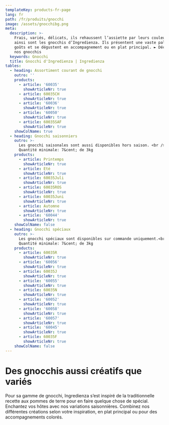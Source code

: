 ```yaml
---
templateKey: products-fr-page
lang: fr
path: /fr/produits/gnocchi
image: /assets/gnocchibg.png
meta:
  description: >-
    Frais, variés, délicats, ils rehaussent l’assiette par leurs couleurs –
    ainsi sont les gnocchis d’Ingredienza. Ils présentent une vaste palette de
    goûts et se dégustent en accompagnement ou en plat principal. ► Découvrir
    nos gnocchis
  keywords: Gnocchi
  title: Gnocchi d'Ingredienza | Ingredienza
tables:
  - heading: Assortiment courant de gnocchi
    outro: ''
    products:
      - article: '60035'
        showArticleNr: true
      - article: 60035CH
        showArticleNr: true
      - article: '60036'
        showArticleNr: true
      - article: '60050'
        showArticleNr: true
      - article: 60035SAF
        showArticleNr: true
    showColName: true
  - heading: Gnocchi saisonniers
    outro: >-
      Les gnocchi saisonales sont aussi disponibles hors saison. <br />
      Quantité minimale: 7&cent; de 3kg
    products:
      - article: Printemps
        showArticleNr: true
      - article: Eté
        showArticleNr: true
      - article: 60035Juli
        showArticleNr: true
      - article: 60035ROS
        showArticleNr: true
      - article: 60035Juni
        showArticleNr: true
      - article: Automne
        showArticleNr: true
      - article: '60044'
        showArticleNr: true
    showColName: false
  - heading: Gnocchi spéciaux
    outro: >-
      Les gnocchi spéciaux sont disponibles sur commande uniquement.<br />
      Quantité minimale: 7&cent; de 3kg
    products:
      - article: 60035R
        showArticleNr: true
      - article: '60056'
        showArticleNr: true
      - article: 60035J
        showArticleNr: true
      - article: '60055'
        showArticleNr: true
      - article: 60035N
        showArticleNr: true
      - article: '60052'
        showArticleNr: true
      - article: '60058'
        showArticleNr: true
      - article: '60057'
        showArticleNr: true
      - article: '60045'
        showArticleNr: true
      - article: 60035F
        showArticleNr: true
    showColName: false
---
```


# Des gnocchis aussi créatifs que variés

Pour sa gamme de gnocchi, Ingredienza s’est inspiré de la traditionnelle recette
aux pommes de terre pour en faire quelque chose de spécial. Enchantez vos hôtes
avec nos variations saisonnières. Combinez nos différentes créations selon votre
inspiration, en plat principal ou pour des accompagnements colorés.
